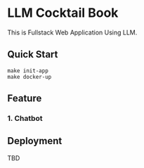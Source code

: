 # LLM Cocktail Book

This is Fullstack Web Application Using LLM.

## Quick Start

```
make init-app
make docker-up
```

## Feature

### 1. Chatbot


## Deployment

TBD


